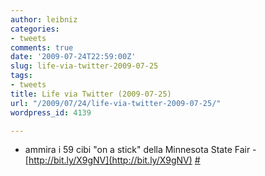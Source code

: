 ```yaml
---
author: leibniz
categories:
- tweets
comments: true
date: '2009-07-24T22:59:00Z'
slug: life-via-twitter-2009-07-25
tags:
- tweets
title: Life via Twitter (2009-07-25)
url: "/2009/07/24/life-via-twitter-2009-07-25/"
wordpress_id: 4139

---
```

* ammira i 59 cibi "on a stick" della Minnesota State Fair - [http://bit.ly/X9gNV](http://bit.ly/X9gNV) [#](http://twitter.com/leibniz/statuses/2825357594)


